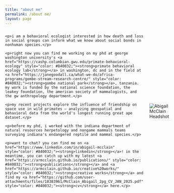 ```yaml
---
title: "about me"
permalink: /about me/
layout: page
---  
```


<style>
  /* General Styling for Desktop */
  .content-container {
    display: flex;
    align-items: center;
    justify-content: flex-start;
    gap: 20px;
  }

  .content-container img {
    max-width: 250px;
    height: auto;
  }

  .content-container div {
    flex: 1;
    max-width: 600px;
  }

  /* Mobile-specific Styles */
  @media (max-width: 768px) {
    .content-container {
      flex-direction: column; /* Stack vertically */
      align-items: center; /* Center horizontally */
    }

    .content-container img {
      margin-top: 20px; /* Add space above the image */
      order: 2; /* Move the image to the bottom (end) */
    }

    .content-container div {
      max-width: 100%; /* Allow text to fill the available space */
      order: 1; /* Ensure text stays on top */
    }
  }
</style>


<div class="content-container">
  
  <!-- Text Content -->
  <div style="flex: 1; max-width: 600px;">
    
    <p>i am a behavioral ecologist interested in how death and loss in social groups can inform what we know about social bonds in nonhuman species.</p> 
    
    <p>right now you can find me working on my phd at george washington university's <a href="https://cashp.columbian.gwu.edu/primate-behavioral-ecology" style="color: #840032;"><strong>primate behavioral ecology lab</strong></a> in washington, dc and in the field at <a href="https://janegoodall.ca/what-we-do/africa-programs/gombe-stream-research-centre/" style="color: #840032;"><strong>gombe national park</strong></a>, tanzania. my work is funded by the national science foundation, the leakey foundation, the american society of mammalogists, and the gw anthropology department.</p>

    <p>my recent projects explore the influence of friendship on space use in wild primates — analyzing geospatial and behavioral data from the world's longest running great ape dataset.</p>

    <p>before my phd, i worked with the indiana department of natural resources herpetology and nongame mammals teams surveying indiana's endangered reptile and mammal species.</p>

    <p>want to chat? you can find me on <a href="https://www.linkedin.com/in/abigail-mcclain" style="color: #840032;"><strong>linkedin</strong></a>! in the meantime, you can catch up with my latest <a href="https://armcclain.github.io/publications/" style="color: #840032;"><strong>publications</strong></a> and <a href="https://armcclain.github.io/creative%20works/" style="color: #840032;"><strong>creative works</strong></a> and find my <a href="https://github.com/user-attachments/files/18383961/McClain_Abigail_2pg_CV_JAN_2025.pdf" style="color: #840032;"><strong>cv</strong></a> here.</p> 

  </div>

  <!-- Headshot Image -->
  <img src="https://github.com/user-attachments/assets/0d500081-99e2-4b7e-ab81-1edc0cea24e7" 
       alt="Abigail McClain Headshot" 
       style="max-width: 250px; height: auto;">
</div>

